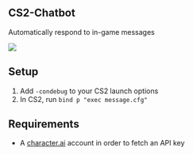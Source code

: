 ## CS2-Chatbot
Automatically respond to in-game messages

<img src="https://gyazo.com/9c9f653b963142812cf47dc997e795ee.png">

## Setup
1. Add `-condebug` to your CS2 launch options
2. In CS2, run `bind p "exec message.cfg"`

## Requirements
- A [character.ai](https://c.ai/) account in order to fetch an API key
